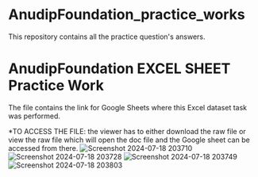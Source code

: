 # AnudipFoundation_practice_works
This repository contains all the practice question's answers.
# AnudipFoundation EXCEL SHEET Practice Work
 The file contains the link for Google Sheets where this Excel dataset task was performed.    

*TO ACCESS THE FILE: the viewer has to either download the raw file or  view the raw file which will open the doc file and the Google sheet can be accessed from there.
![Screenshot 2024-07-18 203710](https://github.com/user-attachments/assets/6e3fda5b-81cb-4d8c-8feb-4af3a1ad9927)
![Screenshot 2024-07-18 203728](https://github.com/user-attachments/assets/a2d65205-658b-4124-bf4d-bee70be0f427)
![Screenshot 2024-07-18 203749](https://github.com/user-attachments/assets/cb59d119-b5c0-4051-a316-ad5eec0bcc87)
![Screenshot 2024-07-18 203803](https://github.com/user-attachments/assets/a9ba26bf-345d-449c-9fbe-f39814577c34)
